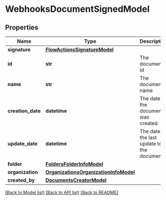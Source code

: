 # WebhooksDocumentSignedModel

## Properties
Name | Type | Description | Notes
------------ | ------------- | ------------- | -------------
**signature** | [**FlowActionsSignatureModel**](FlowActionsSignatureModel.md) |  | [optional] 
**id** | **str** | The document&#x27;s id | [optional] 
**name** | **str** | The document&#x27;s name | [optional] 
**creation_date** | **datetime** | The date the document was created. | [optional] 
**update_date** | **datetime** | The date of the last update to the document. | [optional] 
**folder** | [**FoldersFolderInfoModel**](FoldersFolderInfoModel.md) |  | [optional] 
**organization** | [**OrganizationsOrganizationInfoModel**](OrganizationsOrganizationInfoModel.md) |  | [optional] 
**created_by** | [**DocumentsCreatorModel**](DocumentsCreatorModel.md) |  | [optional] 

[[Back to Model list]](../README.md#documentation-for-models) [[Back to API list]](../README.md#documentation-for-api-endpoints) [[Back to README]](../README.md)

